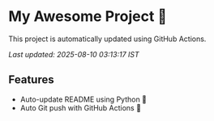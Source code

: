 # My Awesome Project 🚀

This project is automatically updated using GitHub Actions.

_Last updated: 2025-08-10 03:13:17 IST_

## Features
- Auto-update README using Python 🐍
- Auto Git push with GitHub Actions 🤖
